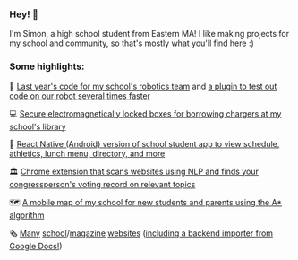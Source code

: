 ### Hey! 👋
I'm Simon, a high school student from Eastern MA! I like making projects for my school and community, so that's mostly what you'll find here :)

### Some highlights:

🤖 [Last year's code for my school's robotics team](https://github.com/NoblesRobotics/robbie) and [a plugin to test out code on our robot several times faster](https://github.com/sjuknelis/WebBot)

💻 [Secure electromagnetically locked boxes for borrowing chargers at my school's library](https://github.com/sjuknelis/chargerbox)

🏫 [React Native (Android) version of school student app to view schedule, athletics, lunch menu, directory, and more](https://github.com/sjuknelis/nobles-app-rn)

🏛 [Chrome extension that scans websites using NLP and finds your congressperson's voting record on relevant topics](https://github.com/sjuknelis/TrackMyRep)

🗺 [A mobile map of my school for new students and parents using the A* algorithm](https://github.com/sjuknelis/tourapp)

🗞 [Many](https://cogitonobles.github.io/) [school](https://noblesnobelium.github.io/)/[magazine](https://noblesclassics.com/) [websites](https://ngmun.nobles.edu/) ([including a backend importer from Google Docs!](https://github.com/sjuknelis/NoblemanSvelte))
